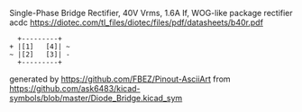 Single-Phase Bridge Rectifier, 40V Vrms, 1.6A If, WOG-like package
rectifier acdc
https://diotec.com/tl_files/diotec/files/pdf/datasheets/b40r.pdf


	  +---------+
	+ |[1]   [4]| ~
	~ |[2]   [3]| -
	  +---------+


generated by https://github.com/FBEZ/Pinout-AsciiArt from https://github.com/ask6483/kicad-symbols/blob/master/Diode_Bridge.kicad_sym